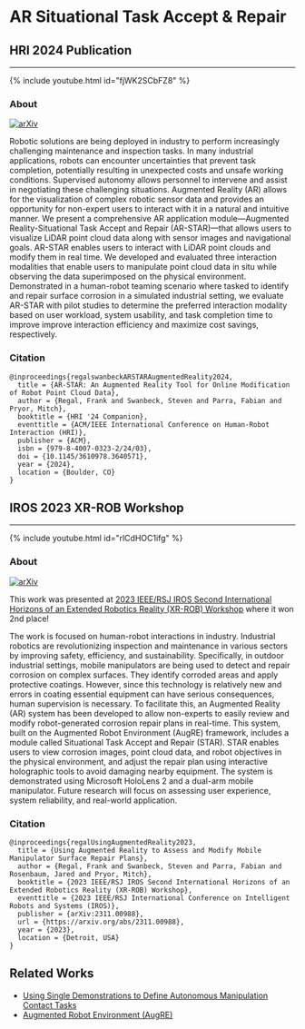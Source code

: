 # AR Situational Task Accept & Repair

## HRI 2024 Publication
---

{% include youtube.html id="fjWK2SCbFZ8" %}

### About
[![arXiv](https://img.shields.io/badge/doi-10.1145/3610978.3640571-blue.svg)](https://doi.org/10.1145/3610978.3640571)

Robotic solutions are being deployed in industry to perform increasingly challenging maintenance and inspection tasks. In many industrial applications, robots can encounter uncertainties that prevent task completion, potentially resulting in unexpected costs and unsafe working conditions. Supervised autonomy allows personnel to intervene and assist in negotiating these challenging situations. Augmented Reality (AR) allows for the visualization of complex robotic sensor data and provides an opportunity for non-expert users to interact with it in a natural and intuitive manner. We present a comprehensive AR application module—Augmented Reality-Situational Task Accept and Repair (AR-STAR)—that allows users to visualize LiDAR point cloud data along with sensor images and navigational goals. AR-STAR enables users to interact with LiDAR point clouds and modify them in real time. We developed and evaluated three interaction modalities that enable users to manipulate point cloud data in situ while observing the data superimposed on the physical environment. Demonstrated in a human-robot teaming scenario where tasked to identify and repair surface corrosion in a simulated industrial setting, we evaluate AR-STAR with pilot studies to determine the preferred interaction modality based on user workload, system usability, and task completion time to improve improve interaction efficiency and maximize cost savings, respectively.


### Citation
```
@inproceedings{regalswanbeckARSTARAugmentedReality2024,
  title = {AR-STAR: An Augmented Reality Tool for Online Modification of Robot Point Cloud Data},
  author = {Regal, Frank and Swanbeck, Steven and Parra, Fabian and Pryor, Mitch},
  booktitle = {HRI '24 Companion},
  eventtitle = {ACM/IEEE International Conference on Human-Robot Interaction (HRI)},
  publisher = {ACM},
  isbn = {979-8-4007-0323-2/24/03},
  doi = {10.1145/3610978.3640571},
  year = {2024},
  location = {Boulder, CO}
}
```

## IROS 2023 XR-ROB Workshop
---

{% include youtube.html id="rlCdHOC1ifg" %}

### About
[![arXiv](https://img.shields.io/badge/arxiv-2311.00988-blue.svg)](https://arxiv.org/abs/2311.00988)

This work was presented at [2023 IEEE/RSJ IROS Second International Horizons of an Extended Robotics Reality (XR-ROB) Workshop](https://sites.google.com/view/xr-robotics-iros2023/) where it won 2nd place! 

The work is focused on human-robot interactions in industry. Industrial robotics are revolutionizing inspection and maintenance in various sectors by improving safety, efficiency, and sustainability. Specifically, in outdoor industrial settings, mobile manipulators are being used to detect and repair corrosion on complex surfaces. They identify corroded areas and apply protective coatings. However, since this technology is relatively new and errors in coating essential equipment can have serious consequences, human supervision is necessary. To facilitate this, an Augmented Reality (AR) system has been developed to allow non-experts to easily review and modify robot-generated corrosion repair plans in real-time. This system, built on the Augmented Robot Environment (AugRE) framework, includes a module called Situational Task Accept and Repair (STAR). STAR enables users to view corrosion images, point cloud data, and robot objectives in the physical environment, and adjust the repair plan using interactive holographic tools to avoid damaging nearby equipment. The system is demonstrated using Microsoft HoloLens 2 and a dual-arm mobile manipulator. Future research will focus on assessing user experience, system reliability, and real-world application.

### Citation
```
@inproceedings{regalUsingAugmentedReality2023,
  title = {Using Augmented Reality to Assess and Modify Mobile Manipulator Surface Repair Plans},
  author = {Regal, Frank and Swanbeck, Steven and Parra, Fabian and Rosenbaum, Jared and Pryor, Mitch},
  booktitle = {2023 IEEE/RSJ IROS Second International Horizons of an Extended Robotics Reality (XR-ROB) Workshop},
  eventtitle = {2023 IEEE/RSJ International Conference on Intelligent Robots and Systems (IROS)},
  publisher = {arXiv:2311.00988},
  url = {https://arxiv.org/abs/2311.00988},
  year = {2023},
  location = {Detroit, USA}
}
```

## Related Works
* [Using Single Demonstrations to Define Autonomous Manipulation
  Contact Tasks](https://utnuclearroboticspublic.github.io/ar-affordances/)
* [Augmented Robot Environment (AugRE)](https://utnuclearroboticspublic.github.io/Augmented-Robot-Environment/)
